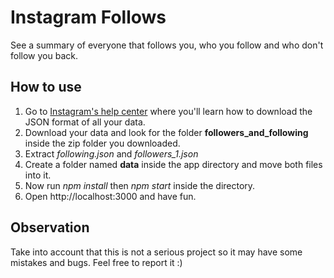 # Instagram Follows
See a summary of everyone that follows you, who you follow and who don't follow you back.

## How to use

1. Go to [Instagram's help center](https://help.instagram.com/181231772500920) where you'll learn how to download the JSON format of all your data.
2. Download your data and look for the folder **followers_and_following** inside the zip folder you downloaded.
3. Extract *following.json* and *followers_1.json*
4. Create a folder named **data** inside the app directory and move both files into it.
5. Now run *npm install* then *npm start* inside the directory.
6. Open http://localhost:3000 and have fun.

## Observation
Take into account that this is not a serious project so it may have some mistakes and bugs. Feel free to report it :)
